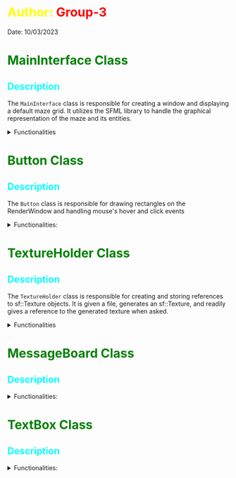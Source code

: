 
# <span style="color: yellow;">Author: <span style="color:red;"> Group-3<br>
Date: 10/03/2023 <br>
# <span style="color: green;">MainInterface Class</span>


## <span style="color: aqua;">Description

The `MainInterface` class is responsible for creating a window and displaying a default maze grid. It utilizes the SFML library to handle the graphical representation of the maze and its entities.
<details> <summary> Functionalities </summary>

### <span style="color: orange;">MainInterface Constructor

The `MainInterface` constructor initializes an instance of the `MainInterface` class, creating a window and menu.
- Setting up the SFML window with the specified dimensions and title
- Initializing the menu for any additional user interface elements

###  <span style="color: orange;">DrawGrid Function

The `DrawGrid` function is a part of the `MainInterface` class and is responsible for drawing the maze grid and entities on the SFML window. It utilizes the SFML library to display the maze grid, walls, agents, and other elements on the graphical interface. This function takes care of rendering the maze grid based on the provided parameters and updating the window accordingly.

The `DrawGrid` function consists of the following main functionalities:
- Clearing the SFML window
- Creating a vector representation of the maze grid
- Calculating the cell size for each element in the grid
- Drawing the walls, empty cells, and agent cells with their respective textures and colors
- Displaying the menu if required
- Updating the window display with the latest grid and entity information

The function ensures that the maze grid is properly displayed with the appropriate symbols and textures, making it easily understandable and visually appealing to the user.

Please note that the `DrawGrid` function is a crucial part of the graphical representation of the maze and should be appropriately integrated into the overall functionality of the `MainInterface` class.


###  <span style="color: orange;">SelectAction Function

The `selectAction` function is a part of the `MainInterface` class and is responsible for handling user input and selecting actions based on the user's interactions with the maze grid and entities. It utilizes the SFML library to capture and process user input events, enabling the user to interact with the maze application effectively.

The `selectAction` function performs the following key tasks:
- Continuously checks for user input events and actions within the SFML window
- Processes various types of events, including key presses, mouse movements, and window resizing
- Determines the appropriate action based on the specific key or event triggered by the user
- Updates the graphical representation of the maze grid accordingly

The function ensures that the user's interactions with the maze application are accurately captured and processed to facilitate smooth and intuitive gameplay or navigation within the maze environment.

</details>

# <span style="color: green;">Button Class</span>


## <span style="color: aqua;">Description

The `Button` class is responsible for drawing rectangles on the RenderWindow and handling mouse's hover and click events

<details> <summary>Functionalities:</summary>


### <span style="color: orange;"> Button Constructor

Construct the text with the font in the asset folder. Set the text to be displayed by the button and set the properties of the text and rectangleshape by the parameters passed to the constructor.

### <span style="color: orange;"> Setters
SetString : 
SetFont : 
SetButtonSize : 
SetBackGroundColor : 
SetTextColor : 
SetPosition

### <span style="color: orange;"> DrawTo

Draws itself onto the RenderWindow

### <span style="color: orange;"> IsMouseOver

Check mouse position and return true if it's on the button

</details>










# <span style="color: green;">TextureHolder Class</span>


## <span style="color: aqua;">Description

The `TextureHolder` class is responsible for creating and storing references to sf::Texture objects. It is given a file, generates an sf::Texture, and readily gives a reference to the generated texture when asked.
<details> <summary> Functionalities </summary>

###  <span style="color: orange;">LoadTexture Function

The `LoadTexture` function is a part of the `TextureHolder` class and is responsible for generating sf::Textures from a given file path. 

The `LoadTexture` function consists of the following main functionalities:
- Attempt to generate sf::Texture using given file path
- Store the generated sf::Texture in a map using the id as a key

The function allows new sf::Textures to be instantiated and stored to the class for future reference calling by id.


###  <span style="color: orange;">GetTexture Function

The `GetTexture` function is a part of the `TextureHolder` class and is responsible for getting a reference to the initialized sf::Texture with the matching id. 

The `GetTexture` function performs the following key tasks:
- Determine if there is a loaded texture with the given id
- Return the dereferenced sf::Texture that matches the id

The function allows for easy reference to any of the loaded sf::Textures without having to instantiate new ones for each use. 

</details>

# <span style="color: green;">MessageBoard Class</span>

## <span style="color: aqua;">Description

<details> <summary>Functionalities:</summary>

### <span style="color: orange;"> MessageBoard Constructor

The `MessageBoard` class is responsible for managing and displaying messages on the interface entity.
Parameters: - **font:** The font used by the message board.

### <span style="color: orange;"> DrawTo Method

Draws the message board onto the render window. If the elapsed time since the last message exceeds 10 seconds, the message board will be cleared.
Parameters:- **window:** The render window to be drawn on.

</details>

# <span style="color: green;">TextBox Class</span>

## <span style="color: aqua;">Description

<details> <summary>Functionalities:</summary>

### <span style="color: orange;"> TextBox Constructor

The `TextBox` class enables the interface entity to send messages to the `MessageBoard` and `World`. It provides functionality for handling text input, setting the string, and drawing the text to the render window.

#### Parameters:
- **font:** The font used by TextBox.
- **size:** The size of the text.
- **color:** The color of the text.
- **sel:** Set the activity of TextBox.

### <span style="color: orange;"> SetString Method

Sets the string of the text in the TextBox.
Parameters:- **s:** The string to be set.

### <span style="color: orange;"> SetSelected Method

Setter for isSelected, updates the text displayed in the box based on selection status.
Parameters:- **sel:** Whether the TextBox is to be set selected or not.

### <span style="color: orange;"> TypedOn Method

TypedOn event handler, processes new text that has been typed into the TextBox.
Parameters:- **input:** The new text event.

### <span style="color: orange;"> InputLogic Method

Determines what actions to take with different key presses.
Parameters:- **charTyped:** The character that has just been entered into the TextBox.

### <span style="color: orange;"> DeleteLastChar Method

Removes the last character from the TextBox's current string.

### <span style="color: orange;"> DrawTo Method

Draws the text and border to the render window.
Parameters:- **window:** The render window to be drawn on.

</details>


